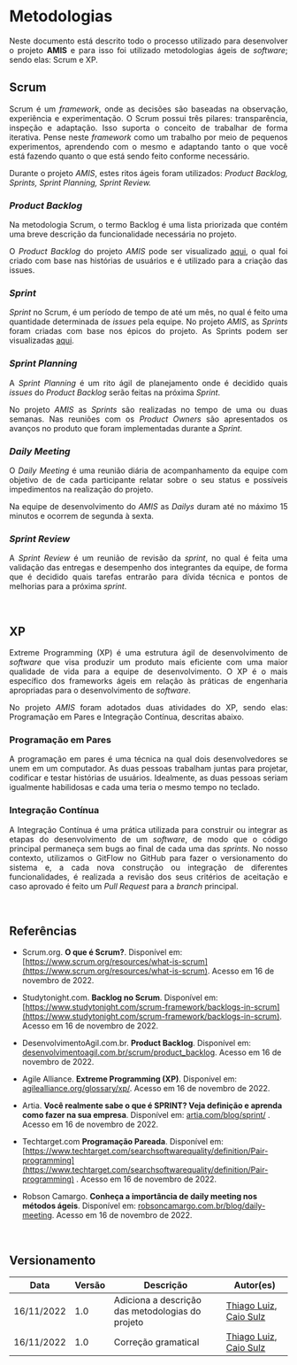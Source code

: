# Metodologias

<p align="justify">Neste documento está descrito todo o processo utilizado para desenvolver o projeto <b>AMIS</b> e para isso foi utilizado metodologias ágeis de <i>software</i>; sendo elas: Scrum e XP.</p>


##  <b>Scrum</b>

<p align="justify">Scrum é um <i>framework</i>, onde as decisões são baseadas na observação, experiência e experimentação. O Scrum possui três pilares: transparência, inspeção e adaptação. Isso suporta o conceito de trabalhar de forma iterativa. Pense neste <i>framework</i> como um trabalho por meio de pequenos experimentos, aprendendo com o mesmo e adaptando tanto o que você está fazendo quanto o que está sendo feito conforme necessário.</p>

<p align="justify">Durante o projeto <i>AMIS</i>, estes ritos ágeis foram utilizados: <i>Product Backlog, Sprints, Sprint Planning, Sprint Review.</i></p>


### <i>Product Backlog</i>
<p align="justify">Na metodologia Scrum, o termo Backlog é uma lista priorizada que contém uma breve descrição da funcionalidade necessária no projeto.</p>

<p align="justify">O <i>Product Backlog</i> do projeto <i>AMIS</i> pode ser visualizado <a href="https://fga-eps-mds.github.io/2022.2-Amis-Doc/Backlog/backlog/">aqui</a>, o qual foi criado com base nas histórias de usuários e é utilizado para a criação das issues.</p>



### <i>Sprint</i>
<p align="justify"><i>Sprint</i> no Scrum, é um período de tempo de até um mês, no qual é feito uma quantidade determinada de <i>issues</i> pela equipe. No projeto <i>AMIS</i>, as <i>Sprints</i> foram criadas com base nos épicos do projeto. As Sprints podem ser visualizadas <a href="https://fga-eps-mds.github.io/2022.2-Amis-Doc/Sprints_Releases/sprint0/">aqui</a>.</p>

### <i>Sprint Planning</i>
<p align="justify">A <i>Sprint Planning</i> é um rito ágil de planejamento onde é decidido quais <i>issues</i> do <i>Product Backlog</i> serão feitas na próxima <i>Sprint</i>.</p>


<p align="justify">No projeto <i>AMIS</i> as <i>Sprints</i> são realizadas no tempo de uma ou duas semanas. Nas reuniões com os <i>Product Owners</i> são apresentados os avanços no produto que foram implementadas durante a <i>Sprint</i>.</p>



### <i>Daily Meeting</i>

<p align="justify">O <i>Daily Meeting</i> é uma reunião diária de acompanhamento da equipe com objetivo de de cada participante relatar sobre o seu status e possíveis impedimentos na realização do projeto.</p>

<p align="justify">Na equipe de desenvolvimento do <i>AMIS</i> as <i>Dailys</i> duram até no máximo 15 minutos e ocorrem de segunda à sexta.</p>



### <i>Sprint Review</i>

<p align="justify">A <i>Sprint Review</i> é um reunião de revisão da <i>sprint</i>, no qual é feita uma validação das entregas e desempenho dos integrantes da equipe, de forma que é decidido quais tarefas entrarão para dívida técnica e pontos de melhorias para a próxima <i>sprint</i>.</p>

<br>

## <b>XP</b>
<p align="justify">Extreme Programming (XP) é uma estrutura ágil de desenvolvimento de <i>software</i>  que visa produzir um produto mais eficiente com uma maior qualidade de vida para a equipe de desenvolvimento. O XP é o mais específico dos frameworks ágeis em relação às práticas de engenharia apropriadas para o desenvolvimento de <i>software</i>.</p>

<p align="justify">No projeto <i>AMIS</i> foram adotados duas atividades do XP, sendo elas: Programação em Pares e Integração Contínua, descritas abaixo.</p>


### Programação em Pares
<p align="justify">A programação em pares é uma técnica na qual dois desenvolvedores se unem em um computador. As duas pessoas trabalham juntas para projetar, codificar e testar histórias de usuários. Idealmente, as duas pessoas seriam igualmente habilidosas e cada uma teria o mesmo tempo no teclado.</p>


### Integração Contínua

<p align="justify">A Integração Contínua é uma prática utilizada para construir ou integrar as etapas do desenvolvimento de um <i>software</i>, de modo que o código principal permaneça sem bugs ao final de cada uma das <i>sprints</i>. No nosso contexto, utilizamos o GitFlow no GitHub para fazer o versionamento do sistema e, a cada nova construção ou integração de diferentes funcionalidades, é realizada a revisão dos seus critérios de aceitação e caso aprovado é feito um <i>Pull Request</i> para a <i>branch</i> principal.</p>

<br>

## Referências

+ Scrum.org. <b>O que é Scrum?</b>. Disponível em: [https://www.scrum.org/resources/what-is-scrum](https://www.scrum.org/resources/what-is-scrum). Acesso em 16 de novembro de 2022.


+ Studytonight.com. <b>Backlog no Scrum</b>. Disponível em: [https://www.studytonight.com/scrum-framework/backlogs-in-scrum](https://www.studytonight.com/scrum-framework/backlogs-in-scrum). Acesso em 16 de novembro de 2022.

+ DesenvolvimentoAgil.com.br. <b>Product Backlog</b>. Disponível em: [desenvolvimentoagil.com.br/scrum/product_backlog](http://www.desenvolvimentoagil.com.br/scrum/product_backlog). Acesso em 16 de novembro de 2022.

+ Agile Alliance. <b>Extreme Programming (XP)</b>. Disponível em: [agilealliance.org/glossary/xp/](https://www.agilealliance.org/glossary/xp/). Acesso em 16 de novembro de 2022.

+ Artia. <b>Você realmente sabe o que é SPRINT? Veja definição e aprenda como fazer na sua empresa</b>. Disponível em: [artia.com/blog/sprint/](https://artia.com/blog/sprint/) . Acesso em 16 de novembro de 2022.

+ Techtarget.com <b>Programação Pareada</b>. Disponível em: [https://www.techtarget.com/searchsoftwarequality/definition/Pair-programming](https://www.techtarget.com/searchsoftwarequality/definition/Pair-programming) . Acesso em 16 de novembro de 2022.

+ Robson Camargo. <b>Conheça a importância de daily meeting nos métodos ágeis</b>. Disponível em: [robsoncamargo.com.br/blog/daily-meeting](https://robsoncamargo.com.br/blog/daily-meeting). Acesso em 16 de novembro de 2022.

<br>

## Versionamento

| Data | Versão | Descrição | Autor(es) |
|------|------|------|------|
|16/11/2022|1.0|Adiciona a descrição das metodologias do projeto|[Thiago Luiz](https://github.com/thiagolsg), [Caio Sulz](https://github.com/CaioSulz)|
|16/11/2022|1.0|Correção gramatical|[Thiago Luiz](https://github.com/thiagolsg), [Caio Sulz](https://github.com/CaioSulz)|
